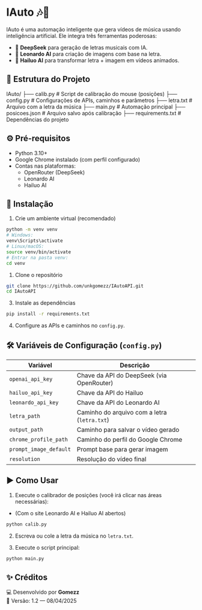 # IAuto 🎶🤖

IAuto é uma automação inteligente que gera vídeos de música usando inteligência artificial. Ele integra três ferramentas poderosas:

- 🎵 **DeepSeek** para geração de letras musicais com IA.
- 🎨 **Leonardo AI** para criação de imagens com base na letra.
- 🎥 **Hailuo AI** para transformar letra + imagem em vídeos animados.

## 📁 Estrutura do Projeto

IAuto/
├── calib.py            # Script de calibração do mouse (posições)
├── config.py           # Configurações de APIs, caminhos e parâmetros
├── letra.txt           # Arquivo com a letra da música
├── main.py             # Automação principal
├── posicoes.json       # Arquivo salvo após calibração
├── requirements.txt    # Dependências do projeto

## ⚙️ Pré-requisitos

- Python 3.10+
- Google Chrome instalado (com perfil configurado)
- Contas nas plataformas:
  - OpenRouter (DeepSeek)
  - Leonardo AI
  - Hailuo AI

## 🔧 Instalação

1. Crie um ambiente virtual (recomendado)
```bash
python -m venv venv
# Windows:
venv\Scripts\activate
# Linux/macOS:
source venv/bin/activate
# Entrar na pasta venv:
cd venv
```

1. Clone o repositório
```bash
git clone https://github.com/unkgomezz/IAutoAPI.git
cd IAutoAPI
```

3. Instale as dependências
```bash
pip install -r requirements.txt
```

4. Configure as APIs e caminhos no `config.py`.

## 🛠️ Variáveis de Configuração (`config.py`)

| Variável                | Descrição |
|-------------------------|----------|
| `openai_api_key`        | Chave da API do DeepSeek (via OpenRouter) |
| `hailuo_api_key`        | Chave da API do Hailuo |
| `leonardo_api_key`      | Chave da API do Leonardo AI |
| `letra_path`            | Caminho do arquivo com a letra (`letra.txt`) |
| `output_path`           | Caminho para salvar o vídeo gerado |
| `chrome_profile_path`   | Caminho do perfil do Google Chrome |
| `prompt_image_default`  | Prompt base para gerar imagem |
| `resolution`            | Resolução do vídeo final |

## ▶️ Como Usar

1. Execute o calibrador de posições (você irá clicar nas áreas necessárias):
- (Com o site Leonardo AI e Hailuo AI abertos)
```bash
python calib.py
```
2. Escreva ou cole a letra da música no `letra.txt`.

3. Execute o script principal:
```bash
python main.py
```

## ✨ Créditos

💻 Desenvolvido por **Gomezz**  
📅 Versão: 1.2 — 08/04/2025